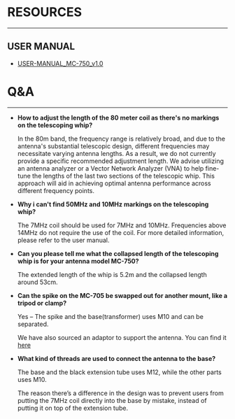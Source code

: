 
# RESOURCES
---
## USER MANUAL
* [USER-MANUAL_MC-750_v1.0](USER-MANUAL_MC-750_v1.0.pdf)

# Q&A
---

* **How to adjust the length of the 80 meter coil as there's no markings on the telescoping whip?**

    In the 80m band, the frequency range is relatively broad, and due to the antenna's substantial telescopic design, different frequencies may necessitate varying antenna lengths. As a result, we do not currently provide a specific recommended adjustment length. We advise utilizing an antenna analyzer or a Vector Network Analyzer (VNA) to help fine-tune the lengths of the last two sections of the telescopic whip. This approach will aid in achieving optimal antenna performance across different frequency points.

* **Why i can't find 50MHz and 10MHz markings on the telescoping whip?**

    The 7MHz coil should be used for 7MHz and 10MHz. Frequencies above 14MHz do not require the use of the coil. For more detailed information, please refer to the user manual.

* **Can you please tell me what the collapsed length of the telescoping whip is for your antenna model MC-750?**

    The extended length of the whip is 5.2m and the collapsed length around 53cm.

* **Can the spike on the MC-705 be swapped out for another mount, like a tripod or clamp?**

    Yes – The spike and the base(transformer) uses M10 and can be separated.

    We have also sourced an adaptor to support the antenna. You can find it [here](https://chelegance.com/product/tripod-for-mc-750-and-jpc-12/)

* **What kind of threads are used to connect the antenna to the base?**

    The base and the black extension tube uses M12, while the other parts uses M10.

    The reason there’s a difference in the design was to prevent users from putting the 7MHz coil directly into the base by mistake, instead of putting it on top of the extension tube.
